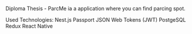 Diploma Thesis - ParcMe ia a application where you can find parcing spot.

Used Technologies:
Nest.js
Passport
JSON Web Tokens (JWT)
PostgeSQL
Redux
React Native

